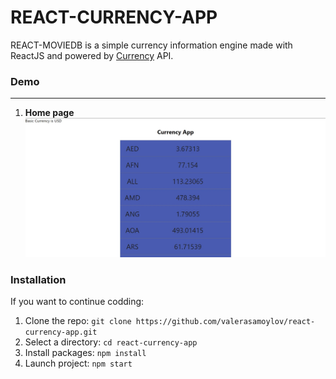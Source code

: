 # REACT-CURRENCY-APP

REACT-MOVIEDB is a simple currency information engine made with ReactJS and powered by [Currency] API.

### Demo

---

1.  **Home page**
    ![Home_page](./src/components/assets/Home.jpg "Home page with currency rate")


### Installation

If you want to continue codding:

1. Clone the repo: `git clone https://github.com/valerasamoylov/react-currency-app.git`
2. Select a directory: `cd react-currency-app`
3. Install packages: `npm install`
4. Launch project: `npm start`

[Currency]: https://currencyapi.net/

